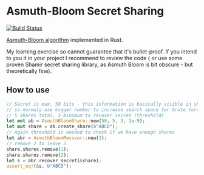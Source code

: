 # Asmuth-Bloom Secret Sharing

[![Build Status](https://travis-ci.org/izderadicka/asmuth_bloom_secret_sharing.svg?branch=master)](https://travis-ci.org/izderadicka/asmuth_bloom_secret_sharing)

[Asmuth-Bloom algorithm](https://en.wikipedia.org/wiki/Secret_sharing_using_the_Chinese_remainder_theorem#Asmuth-Bloom.27s_threshold_secret_sharing_scheme) implemented in Rust.

My learning exercise so cannot guarantee that it's bullet-proof. If you intend to you it in your project I recommend to review the code ( or use some proven Shamir secret sharing library, as Asmuth Bloom is bit obscure - but theoretically fine).

## How to use

```rust
// Secret is max. 50 bits - this information is basically visible in shared secret, 
// so normaly use bigger number to increase search space for brute force attacks
// 5 shares total, 3 minimum to recover secret (threshold)
let mut ab = AsmuthBloomShare::new(50, 5, 3, 1e-9);
let mut share = ab.create_share(b"ABCD");
// Again threshold is needed to check if we have enough shares
let abr = AsmuthBloomRecover::new(3);
// remove 2 to leave 3
share.shares.remove(1);
share.shares.remove(2);
let s = abr.recover_secret(&share);
assert_eq!(&s, b"ABCD");
```